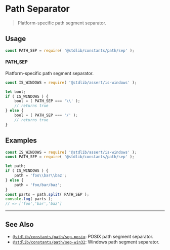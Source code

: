 <!--

@license Apache-2.0

Copyright (c) 2018 The Stdlib Authors.

Licensed under the Apache License, Version 2.0 (the "License");
you may not use this file except in compliance with the License.
You may obtain a copy of the License at

   http://www.apache.org/licenses/LICENSE-2.0

Unless required by applicable law or agreed to in writing, software
distributed under the License is distributed on an "AS IS" BASIS,
WITHOUT WARRANTIES OR CONDITIONS OF ANY KIND, either express or implied.
See the License for the specific language governing permissions and
limitations under the License.

-->

# Path Separator

> Platform-specific path segment separator.

<section class="usage">

## Usage

```javascript
const PATH_SEP = require( '@stdlib/constants/path/sep' );
```

#### PATH_SEP

Platform-specific path segment separator.

```javascript
const IS_WINDOWS = require( '@stdlib/assert/is-windows' );

let bool;
if ( IS_WINDOWS ) {
    bool = ( PATH_SEP === '\\' );
    // returns true
} else {
    bool = ( PATH_SEP === '/' );
    // returns true
}
```

</section>

<!-- /.usage -->

<section class="examples">

## Examples

<!-- eslint no-undef: "error" -->

```javascript
const IS_WINDOWS = require( '@stdlib/assert/is-windows' );
const PATH_SEP = require( '@stdlib/constants/path/sep' );

let path;
if ( IS_WINDOWS ) {
    path = 'foo\\bar\\baz';
} else {
    path = 'foo/bar/baz';
}
const parts = path.split( PATH_SEP );
console.log( parts );
// => ['foo','bar','baz']
```

</section>

<!-- /.examples -->

<!-- Section for related `stdlib` packages. Do not manually edit this section, as it is automatically populated. -->

<section class="related">

* * *

## See Also

-   <span class="package-name">[`@stdlib/constants/path/sep-posix`][@stdlib/constants/path/sep-posix]</span><span class="delimiter">: </span><span class="description">POSIX path segment separator.</span>
-   <span class="package-name">[`@stdlib/constants/path/sep-win32`][@stdlib/constants/path/sep-win32]</span><span class="delimiter">: </span><span class="description">Windows path segment separator.</span>

</section>

<!-- /.related -->

<!-- Section for all links. Make sure to keep an empty line after the `section` element and another before the `/section` close. -->

<section class="links">

<!-- <related-links> -->

[@stdlib/constants/path/sep-posix]: https://github.com/stdlib-js/stdlib/tree/develop/lib/node_modules/%40stdlib/constants/path/sep-posix

[@stdlib/constants/path/sep-win32]: https://github.com/stdlib-js/stdlib/tree/develop/lib/node_modules/%40stdlib/constants/path/sep-win32

<!-- </related-links> -->

</section>

<!-- /.links -->
